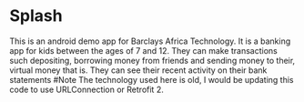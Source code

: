 # Splash
This is an android demo app for Barclays Africa Technology. It is a banking app for kids between the ages of 7 and 12. They can make transactions such depositing, borrowing money from friends and sending money to their, virtual money that is. They can see their recent activity on their bank statements
#Note
The technology used here is old, I would be updating this code to use URLConnection or Retrofit 2.
